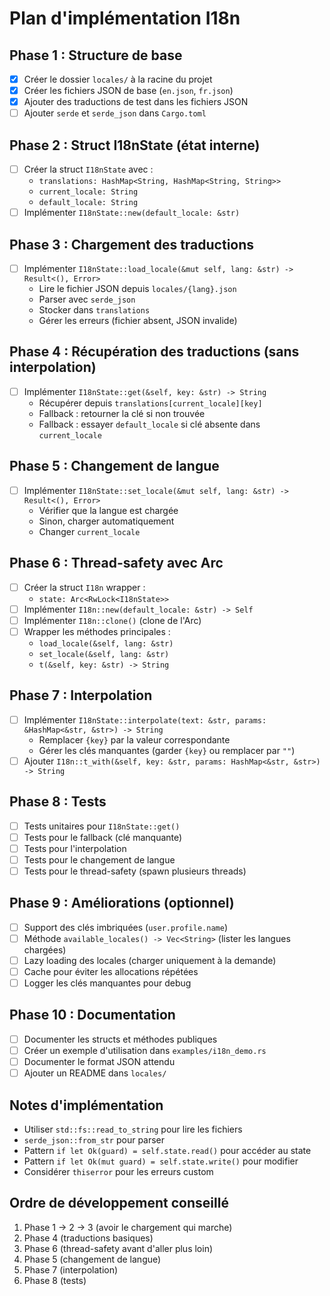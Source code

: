 # Plan d'implémentation I18n

## Phase 1 : Structure de base
- [X] Créer le dossier `locales/` à la racine du projet
- [X] Créer les fichiers JSON de base (`en.json`, `fr.json`)
- [X] Ajouter des traductions de test dans les fichiers JSON
- [ ] Ajouter `serde` et `serde_json` dans `Cargo.toml`

## Phase 2 : Struct I18nState (état interne)
- [ ] Créer la struct `I18nState` avec :
  - `translations: HashMap<String, HashMap<String, String>>`
  - `current_locale: String`
  - `default_locale: String`
- [ ] Implémenter `I18nState::new(default_locale: &str)`

## Phase 3 : Chargement des traductions
- [ ] Implémenter `I18nState::load_locale(&mut self, lang: &str) -> Result<(), Error>`
  - Lire le fichier JSON depuis `locales/{lang}.json`
  - Parser avec `serde_json`
  - Stocker dans `translations`
  - Gérer les erreurs (fichier absent, JSON invalide)

## Phase 4 : Récupération des traductions (sans interpolation)
- [ ] Implémenter `I18nState::get(&self, key: &str) -> String`
  - Récupérer depuis `translations[current_locale][key]`
  - Fallback : retourner la clé si non trouvée
  - Fallback : essayer `default_locale` si clé absente dans `current_locale`

## Phase 5 : Changement de langue
- [ ] Implémenter `I18nState::set_locale(&mut self, lang: &str) -> Result<(), Error>`
  - Vérifier que la langue est chargée
  - Sinon, charger automatiquement
  - Changer `current_locale`

## Phase 6 : Thread-safety avec Arc<RwLock>
- [ ] Créer la struct `I18n` wrapper :
  - `state: Arc<RwLock<I18nState>>`
- [ ] Implémenter `I18n::new(default_locale: &str) -> Self`
- [ ] Implémenter `I18n::clone()` (clone de l'Arc)
- [ ] Wrapper les méthodes principales :
  - `load_locale(&self, lang: &str)`
  - `set_locale(&self, lang: &str)`
  - `t(&self, key: &str) -> String`

## Phase 7 : Interpolation
- [ ] Implémenter `I18nState::interpolate(text: &str, params: &HashMap<&str, &str>) -> String`
  - Remplacer `{key}` par la valeur correspondante
  - Gérer les clés manquantes (garder `{key}` ou remplacer par `""`)
- [ ] Ajouter `I18n::t_with(&self, key: &str, params: HashMap<&str, &str>) -> String`

## Phase 8 : Tests
- [ ] Tests unitaires pour `I18nState::get()`
- [ ] Tests pour le fallback (clé manquante)
- [ ] Tests pour l'interpolation
- [ ] Tests pour le changement de langue
- [ ] Tests pour le thread-safety (spawn plusieurs threads)

## Phase 9 : Améliorations (optionnel)
- [ ] Support des clés imbriquées (`user.profile.name`)
- [ ] Méthode `available_locales() -> Vec<String>` (lister les langues chargées)
- [ ] Lazy loading des locales (charger uniquement à la demande)
- [ ] Cache pour éviter les allocations répétées
- [ ] Logger les clés manquantes pour debug

## Phase 10 : Documentation
- [ ] Documenter les structs et méthodes publiques
- [ ] Créer un exemple d'utilisation dans `examples/i18n_demo.rs`
- [ ] Documenter le format JSON attendu
- [ ] Ajouter un README dans `locales/`

## Notes d'implémentation
- Utiliser `std::fs::read_to_string` pour lire les fichiers
- `serde_json::from_str` pour parser
- Pattern `if let Ok(guard) = self.state.read()` pour accéder au state
- Pattern `if let Ok(mut guard) = self.state.write()` pour modifier
- Considérer `thiserror` pour les erreurs custom

## Ordre de développement conseillé
1. Phase 1 → 2 → 3 (avoir le chargement qui marche)
2. Phase 4 (traductions basiques)
3. Phase 6 (thread-safety avant d'aller plus loin)
4. Phase 5 (changement de langue)
5. Phase 7 (interpolation)
6. Phase 8 (tests)